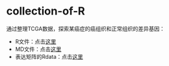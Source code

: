 # collection-of-R
通过整理TCGA数据，探索某癌症的癌组织和正常组织的差异基因：
- R文件：点击[这里](./BRCA_TCGA_DEG_pro.R)
- MD文件：点击[这里](./通过整理TCGA数据，探索某癌症的癌组织和正常组织的差异基因.md)
- 表达矩阵的Rdata：点击[这里](./tnbc_paired_exprSet.Rdata)
